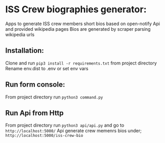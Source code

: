 # ISS Crew biographies generator:
Apps to generate ISS crew members short bios based on open-notify Api and provided wikipedia pages
Bios are generated by scraper parsing wikipedia urls

## Installation:
Clone and run `pip3 install -r requirements.txt` from project directory
Rename env.dist to .env or set env vars

## Run form console:
From project directory run `python3 command.py`

## Run Api from Http
From project directory run `python3 api/api.py` and go to `http://localhost:5000/`
Api generate crew memenrs bios under; `http://localhost:5000/iss-crew-bio`